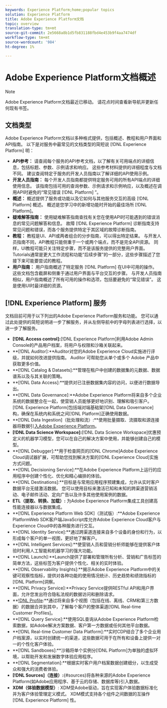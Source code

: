 ```yaml
---
keywords: Experience Platform;home;popular topics
solution: Experience Platform
title: Adobe Experience Platform文档
topic: overview
translation-type: tm+mt
source-git-commit: 2e5668a8b1d5fb831188fbd4e453b9f4aa7474df
workflow-type: tm+mt
source-wordcount: '984'
ht-degree: 1%

---
```



# Adobe Experience Platform文档概述

>[!NOTE]
>Adobe Experience Platform文档最近已移动。 请花点时间查看新导航并更新任何现有书签。

## 文档类型

Adobe Experience Platform文档以多种格式提供，包括概述、教程和用户界面和API指南。 以下是对服务中最常见的文档类型的简短说 [!DNL Experience Platform] 明：

* **API参考：** 请查阅每个服务的API参考文档，以了解有关可用端点的详细信息，包括标题、参数、示例请求和响应。 这些参考材料提供的详细程度与文档不同。 建议查阅特定于服务的开发人员指南以了解详细的API使用示例。
* **开发人员指南：** 每个开发人员指南都提供特定服务可用的所有API端点的详细使用信息。 该指南包括可用的查询参数、示例请求和示例响应，以及概述在调用API时避免的“常见错误 [!DNL Platform] ”。
* **概述：** 概述提供了服务或功能以及它如何与其他服务交互的高级 [!DNL Platform] 概述。 概述是您学习中的新增功能时开始的最佳场所 [!DNL Platform]。
* **疑难解答指南：** 使用疑难解答指南查找有关您在使用API时可能遇到的错误消息的常见问题解答和信息。 故障 [!DNL Experience Platform] 诊断指南支持常见问题和错误，而各个服务提供特定于其区域的故障诊断指南。
* **教程：** 教程是UI、API或两者组合的分步指南，可以得出特定结果。 与开发人员指南不同，API教程只能侧重于一个或两个端点，而不是完全API资源。 同样，UI教程可能只关注特定步骤，而不是该服务提供的完整用户界面。 Tutorials通常是更大工作流程和功能“后续步骤”的一部分，这些步骤描述了您接下来可能要尝试的教程。
* **用户指南：** 用户指南概述了特定服务 [!DNL Platform] 在UI中可用的操作。 这些文档包含截屏和侧重于通过用户界面与平台交互的步骤。 与开发人员指南相似，用户指南概述了所有可用的操作和选项，包括要避免的“常见错误”。 这是使用UI时最详细的资源。

## [!DNL Experience Platform] 服务

文档目前可用于以下列出的Adobe Experience Platform服务和功能。 您可以通过此处提供的简短说明进一步了解服务，并从左侧导航中的字母列表进行选择，以进一步了解服务。

* **[!DNL Access control]:**[!DNL Experience Platform]利用Adobe Admin Console的产品用户档案，将用户与权限和沙箱关联起来。
* **[!DNL Auditor]:**Auditor对您的Adobe Experience Cloud实施进行评级，并就如何改进提供指南。 Auditor 可帮助您从单个或多个 Adobe 产品中获取更多价值。
* **[!DNL Catalog & Datasets]:**管理在租户中创建的数据集的元数据、数据谱系以及与其关联的策略。
* **[!DNL Data Access]:**提供对已注册数据集内容的访问，以便进行数据导出。
* **[!DNL Data Governance]:**Adobe Experience Platform将来自多个企业系统的数据整合在一起，使营销人员能够更好地识别、理解和吸引客户。[!DNL Experience Platform]包括端对端基础架[!DNL Data Governance]构，确保在系统内和系统之间[!DNL Platform]正确使用数据。
* **[!DNL Data Ingestion]（批处理和流）:**使用批量摄取、流摄取和源连接器将数据引[入Adobe Experience Platform](#sources)。
* **[!DNL Data Science Workspace]:**[!DNL Data Science Workspace]优惠预定义的机器学习模型，您可以在自己的解决方案中使用，并能够创建自己的模型。
* **[!DNL Debugger]:**用于检查网页的[!DNL Chrome]Adobe Experience Cloud调试器扩展，可帮助您找到解决方案的[!DNL Experience Cloud]实施方式问题。
* **[!DNL Decisioning Service]:**在Adobe Experience Platform上运行的应用程序中创建个性化、优化和精心编排的体验。
* **[!DNL Destinations]:**目标是与常用应用程序预建集成，允许从实时客户数据平台无缝激活数据。 您可以使用目标来激活已知和未知的跨渠道营销活动、电子邮件活动、定向广告以及许多其他使用案例的数据。
* **ETL（提取、转换、加载）:** 为Adobe Experience Platform集成工具创建高性能连接器以与数据集成。
* **[!DNL Experience Platform Web SDK]（测试版）:**Adobe Experience PlatformWeb SDK客户端JavaScript库允许Adobe Experience Cloud客户与Experience Cloud中的各种服务进行交互。
* **[!DNL Identity Service]:**通过跨渠道连接来自多个设备的身份和行为，以形成每个客户的单一视图，更好地了解客户。
* **[!DNL Intelligent Services]:**使营销人员和营销分析师能够在提供客户体验时利用人工智能和机器学习的强大功能。
* **[!DNL Launch]:**Launch提供了部署和管理所有分析、营销和广告标签的简单方法，这些标签为客户提供个性化、相关的实时体验。
* **[!DNL Observability Insights]:**揭示Adobe Experience Platform中的关键可观察性指标，提供对各种功能的使用情况统计、历史趋势和绩效指标的[!DNL Platform]洞察。
* **[!DNL Privacy Service]:**Privacy Service提供RESTful API和用户界面，允许您发出符合隐私法规的数据访问和删除请求。
* **[!DNL Profile](实时客户用户档案):**通过将来自多个视图（包括在线、离线、CRM和第三方数据）的数据合并到其中，了解每个客户的整体渠道[!DNL Real-time Customer Profiles]。
* **[!DNL Query Service]:**使用SQL查询从Adobe Experience Platform检索数据，如Adobe解决方案数据、客户第一方数据或任何其他平台数据。
* **[!DNL Real-time Customer Data Platform]:**实时CDP结合了多个企业用户档案源，以实时创建统一的渠道，这些数据可用于在所有和设备上提供一对一的个性化客户体验。
* **[!DNL Sandboxes]:**沙箱将单个实例分[!DNL Platform]为单独的虚拟环境，以帮助开发和发展数字体验应用程序。
* **[!DNL Segmentation]:**根据实时客户用户档案数据创建细分，以生成受众和强大的消费者体验。
* **[!DNL Sources]（连接）:**{#sources}将各种来源的Adobe Experience Platform(如Adobe应用程序、基于云的存储、数据库等)引入数据。
* **XDM（体验数据模型）**: XDM受Adobe驱动，旨在实现客户体验数据标准化并为客户体验管理定义模式。 XDM模式支持各个组件之间数据的互操作 [!DNL Experience Platform] 性。